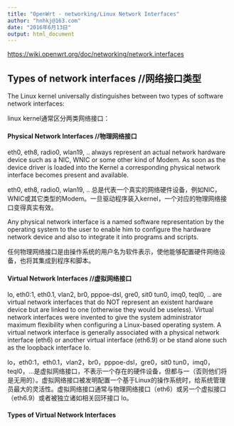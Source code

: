 ```yaml
---
title: "OpenWrt - networking/Linux Network Interfaces"
author: "hnhkj@163.com"
date: "2016年6月13日"
output: html_document
---
```


<https://wiki.openwrt.org/doc/networking/network.interfaces>

## Types of network interfaces //网络接口类型

The Linux kernel universally distinguishes between two types of software network interfaces:

linux kernel通常区分两类网络接口：

#### Physical Network Interfaces //物理网络接口

eth0, eth8, radio0, wlan19, .. always represent an actual network hardware device such as a NIC, WNIC or some other kind of Modem. As soon as the device driver is loaded into the Kernel a corresponding physical network interface becomes present and available.

eth0, eth8, radio0, wlan19, .. 总是代表一个真实的网络硬件设备，例如NIC，WNIC或其它类型的Modem。一旦驱动程序装入kernel，一个对应的物理网络接口变得真实有效。

Any physical network interface is a named software representation by the operating system to the user to enable him to configure the hardware network device and also to integrate it into programs and scripts.

任何物理网络接口是由操作系统的用户名为软件表示，使他能够配置硬件网络设备，也将其集成到程序和脚本。

#### Virtual Network Interfaces //虚拟网络接口

lo, eth0:1, eth0.1, vlan2, br0, pppoe-dsl, gre0, sit0 tun0, imq0, teql0, .. are virtual network interfaces that do NOT represent an existent hardware device but are linked to one (otherwise they would be useless). Virtual network interfaces were invented to give the system administrator maximum flexibility when configuring a Linux-based operating system. A virtual network interface is generally associated with a physical network interface (eth6) or another virtual interface (eth6.9) or be stand alone such as the loopback interface lo.

lo，eth0:1，eth0.1，vlan2，br0，pppoe-dsl，gre0，sit0 tun0，imq0，teql0，...是虚拟网络接口，不表示一个存在的硬件设备，但都与一（否则他们将是无用的）。虚拟网络接口被发明配置一个基于Linux的操作系统时，给系统管理员最大的灵活性。虚拟网络接口通常与物理网络接口（eth6）或另一个虚拟接口（eth6.9）或者被独立诸如相关回环接口 lo。


#### Types of Virtual Network Interfaces